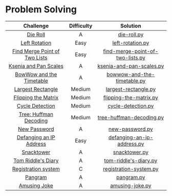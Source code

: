 # Problem Solving

| Challenge     | Difficulty    | Solution |
| :-------------: |:-------------:| :-----:|
| [Die Roll](http://codeforces.com/contest/9/problem/A)      | A | [die-roll.py](CS21-Science-Day-1/die-roll.py) |
| [Left Rotation](https://www.hackerrank.com/challenges/array-left-rotation/problem)   | Easy      |   [left-rotation.py](CS21-Science-Day-1/left-rotation.py) |
| [Find Merge Point of Two Lists](https://www.hackerrank.com/challenges/find-the-merge-point-of-two-joined-linked-lists/problem)     | Easy    | [find-merge-point-of-two-lists.py](CS21-Science-Day-2/find-merge-point-of-two-lists.py) |
| [Ksenia and Pan Scales](https://codeforces.com/contest/382/problem/A)     | A    | [ksenia-and-pan-scales.py](CS21-Science-Day-2/ksenia-and-pan-scales.py) |
| [BowWow and the Timetable](https://codeforces.com/contest/1204/problem/A)     | A    | [bowwow-and-the-timetable.py](CS21-Science-Day-3/bowwow-and-the-timetable.py) |
| [Largest Rectangle](https://www.hackerrank.com/challenges/largest-rectangle/problem)     | Medium    | [largest-rectangle.py](CS21-Science-Day-3/largest-rectangle.py) |
| [Flipping the Matrix](https://www.hackerrank.com/challenges/flipping-the-matrix/problem)     | Medium    | [flipping-the-matrix.py](CS21-Science-Day-5/flipping-the-matrix.py) |
| [Cycle Detection](https://www.hackerrank.com/challenges/detect-whether-a-linked-list-contains-a-cycle/problem)     | Medium    | [cycle-detection.py](CS21-Science-Day-5/cycle-detection.py) |
| [Tree: Huffman Decoding](https://www.hackerrank.com/challenges/tree-huffman-decoding/problem)     | Medium    | [tree-huffman-decoding.py](CS21-Science-Day-6/tree-huffman-decoding.py) |
| [New Password](http://codeforces.com/contest/770/problem/A)     | A    | [new-password.py](CS21-Science-Day-6/new-password.py) |
| [Defanging an IP Address](https://leetcode.com/problems/defanging-an-ip-address/)     | Easy    | [defanging-an-ip-address.py](CS21-Science-Day-8/defanging-an-ip-address.py) |
| [Snacktower](https://codeforces.com/problemset/problem/767/A)     | A    | [snacktower.py](CS21-Science-Day-8/snacktower.py) |
| [Tom Riddle's Diary](https://codeforces.com/contest/855/problem/A)     | A    | [tom-riddle's-diary.py](CS21-Science-Day-9/tom-riddle's-diary.py) |
| [Registration system](https://codeforces.com/contest/4/problem/C)     | C    | [registration-system.py](CS21-Science-Day-9/registration-system.py) |
| [Pangram](https://codeforces.com/problemset/problem/520/A)      | A | [pangram.py](CS21-Science-Day-10/pangram.py) |
| [Amusing Joke](https://codeforces.com/problemset/problem/141/A)      | A | [amusing-joke.py](CS21-Science-Day-10/amusing-joke.py) |